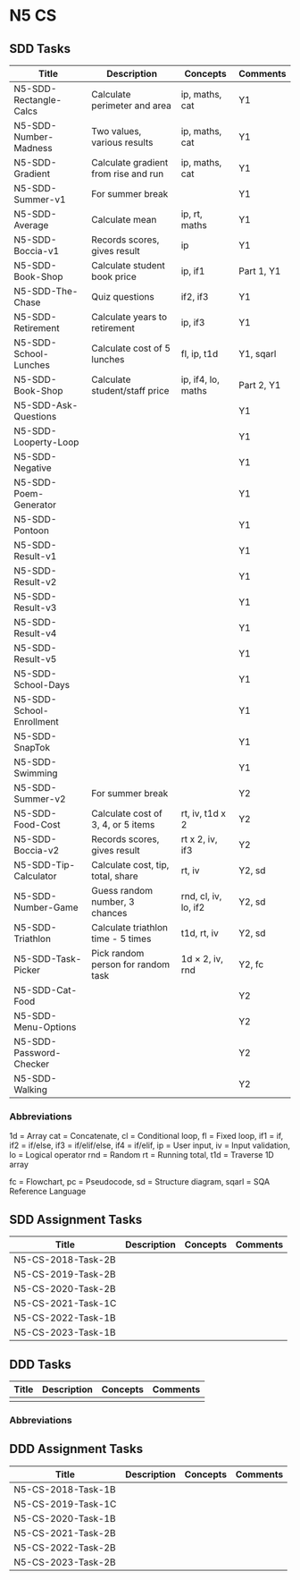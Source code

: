 # N5 CS

## SDD Tasks

| Title                    | Description                          | Concepts              | Comments |
| -----                    | -----------                          | --------              | -------- |
| N5-SDD-Rectangle-Calcs   | Calculate perimeter and area         | ip, maths, cat        | Y1 |
| N5-SDD-Number-Madness    | Two values, various results          | ip, maths, cat        | Y1 |
| N5-SDD-Gradient          | Calculate gradient from rise and run | ip, maths, cat        | Y1 |
| N5-SDD-Summer-v1         | For summer break                     |                       | Y1 |
| N5-SDD-Average           | Calculate mean                       | ip, rt, maths         | Y1 |
| N5-SDD-Boccia-v1         | Records scores, gives result         | ip                    | Y1 |
| N5-SDD-Book-Shop         | Calculate student book price         | ip, if1               | Part 1, Y1 |
| N5-SDD-The-Chase         | Quiz questions                       | if2, if3              | Y1 |
| N5-SDD-Retirement        | Calculate years to retirement        | ip, if3               | Y1 |
| N5-SDD-School-Lunches    | Calculate cost of 5 lunches          | fl, ip, t1d           | Y1, sqarl |
| N5-SDD-Book-Shop         | Calculate student/staff price        | ip, if4, lo, maths    | Part 2, Y1 |
| N5-SDD-Ask-Questions     | | | Y1 |
| N5-SDD-Looperty-Loop     | | | Y1 |
| N5-SDD-Negative          | | | Y1 |
| N5-SDD-Poem-Generator    | | | Y1 |
| N5-SDD-Pontoon           | | | Y1 |
| N5-SDD-Result-v1         | | | Y1 |
| N5-SDD-Result-v2         | | | Y1 |
| N5-SDD-Result-v3         | | | Y1 |
| N5-SDD-Result-v4         | | | Y1 |
| N5-SDD-Result-v5         | | | Y1 |
| N5-SDD-School-Days       | | | Y1 |
| N5-SDD-School-Enrollment | | | Y1 |
| N5-SDD-SnapTok           | | | Y1 |
| N5-SDD-Swimming          | | | Y1 |
| N5-SDD-Summer-v2         | For summer break                     |                       | Y2 |
| N5-SDD-Food-Cost         | Calculate cost of 3, 4, or 5 items   | rt, iv, t1d x 2       | Y2 |
| N5-SDD-Boccia-v2         | Records scores, gives result         | rt x 2, iv, if3       | Y2 |
| N5-SDD-Tip-Calculator    | Calculate cost, tip, total, share    | rt, iv                | Y2, sd |
| N5-SDD-Number-Game       | Guess random number, 3 chances       | rnd, cl, iv, lo, if2  | Y2, sd |
| N5-SDD-Triathlon         | Calculate triathlon time - 5 times   | t1d, rt, iv           | Y2, sd |
| N5-SDD-Task-Picker       | Pick random person for random task   | 1d &times; 2, iv, rnd | Y2, fc |
| N5-SDD-Cat-Food          | | | Y2 |
| N5-SDD-Menu-Options      | | | Y2 |
| N5-SDD-Password-Checker  | | | Y2 |
| N5-SDD-Walking           | | | Y2 |

### Abbreviations

1d = Array
cat = Concatenate,
cl = Conditional loop,
fl = Fixed loop,
if1 = if,
if2 = if/else,
if3 = if/elif/else,
if4 = if/elif,
ip = User input,
iv = Input validation,
lo = Logical operator
rnd = Random
rt = Running total,
t1d = Traverse 1D array

fc = Flowchart,
pc = Pseudocode,
sd = Structure diagram,
sqarl = SQA Reference Language

## SDD Assignment Tasks

| Title              | Description | Concepts | Comments |
| -----              | ----------- | -------- | -------- |
| N5-CS-2018-Task-2B | | | |
| N5-CS-2019-Task-2B | | | |
| N5-CS-2020-Task-2B | | | |
| N5-CS-2021-Task-1C | | | |
| N5-CS-2022-Task-1B | | | |
| N5-CS-2023-Task-1B | | | |

## DDD Tasks

| Title         | Description | Concepts | Comments |
| -----         | ----------- | -------- | -------- |
| | | | |

### Abbreviations

## DDD Assignment Tasks

| Title              | Description | Concepts | Comments |
| -----              | ----------- | -------- | -------- |
| N5-CS-2018-Task-1B | | | |
| N5-CS-2019-Task-1C | | | |
| N5-CS-2020-Task-1B | | | |
| N5-CS-2021-Task-2B | | | |
| N5-CS-2022-Task-2B | | | |
| N5-CS-2023-Task-2B | | | |
